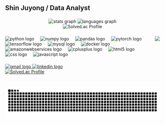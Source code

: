 <h2 align="left">Shin Juyong / Data Analyst</h2>

###

<div align="center">
  <img src="https://github-readme-stats.vercel.app/api?username=kimddong23&hide_title=false&hide_rank=false&show_icons=true&include_all_commits=true&count_private=true&disable_animations=false&theme=dracula&locale=en&hide_border=false" height="195" alt="stats graph"  />
  <img src="https://github-readme-stats.vercel.app/api/top-langs?username=kimddong23&locale=en&hide_title=false&layout=compact&card_width=320&langs_count=5&theme=dracula&hide_border=false" height="195" alt="languages graph"  />
</div>

<div align="center">
  <img src="http://mazassumnida.wtf/api/v2/generate_badge?boj=robotshin" alt="Solved.ac Profile" />
</div>

###

<img align="right" height="150" src="https://media.giphy.com/media/4pMX5rJ4PYAEM/giphy.gif"  />

###

<div align="left">
  <img src="https://cdn.jsdelivr.net/gh/devicons/devicon/icons/python/python-original.svg" height="30" alt="python logo"  />
  <img width="12" />
  <img src="https://cdn.jsdelivr.net/gh/devicons/devicon/icons/numpy/numpy-original.svg" height="30" alt="numpy logo"  />
  <img width="12" />
  <img src="https://cdn.jsdelivr.net/gh/devicons/devicon/icons/pandas/pandas-original.svg" height="30" alt="pandas logo"  />
  <img width="12" />
  <img src="https://cdn.jsdelivr.net/gh/devicons/devicon/icons/pytorch/pytorch-original.svg" height="30" alt="pytorch logo"  />
  <img width="12" />
  <img src="https://cdn.jsdelivr.net/gh/devicons/devicon/icons/tensorflow/tensorflow-original.svg" height="30" alt="tensorflow logo"  />
  <img width="12" />
  <img src="https://cdn.jsdelivr.net/gh/devicons/devicon/icons/mysql/mysql-original.svg" height="30" alt="mysql logo"  />
  <img width="12" />
  <img src="https://cdn.jsdelivr.net/gh/devicons/devicon/icons/docker/docker-original.svg" height="30" alt="docker logo"  />
  <img width="12" />
  <img src="https://cdn.jsdelivr.net/gh/devicons/devicon/icons/amazonwebservices/amazonwebservices-line-wordmark.svg" height="30" alt="amazonwebservices logo"  />
  <img width="12" />
  <img src="https://cdn.jsdelivr.net/gh/devicons/devicon/icons/cplusplus/cplusplus-original.svg" height="30" alt="cplusplus logo"  />
  <img width="12" />
  <img src="https://cdn.jsdelivr.net/gh/devicons/devicon/icons/html5/html5-original.svg" height="30" alt="html5 logo"  />
  <img width="12" />
  <img src="https://cdn.jsdelivr.net/gh/devicons/devicon/icons/css3/css3-original.svg" height="30" alt="css logo"  />
  <img width="12" />
  <img src="https://cdn.jsdelivr.net/gh/devicons/devicon/icons/javascript/javascript-original.svg" height="30" alt="javascript logo"  />
</div>

###

<div align="left">
  <a href="mailto:robotshin96@gmail.com">
    <img src="https://img.shields.io/static/v1?message=Gmail&logo=gmail&label=&color=D14836&logoColor=white&labelColor=&style=for-the-badge" height="35" alt="gmail logo"  />
  </a>
  <a href="https://www.linkedin.com/in/%EC%A3%BC%EC%9A%A9-%EC%8B%A0-071115333/" target="_blank">
    <img src="https://img.shields.io/static/v1?message=LinkedIn&logo=linkedin&label=&color=0077B5&logoColor=white&labelColor=&style=for-the-badge" height="35" alt="linkedin logo"  />
  </a>
</div>

<div align="left">
  <a href="https://solved.ac/profile/robotshin" target="_blank">
    <img src="http://mazassumnida.wtf/api/mini/generate_badge?boj=robotshin" alt="Solved.ac Profile" />
  </a>
</div>

###

<br clear="both">

<picture>
  <source media="(prefers-color-scheme: dark)" srcset="https://raw.githubusercontent.com/kimddong23/kimddong23/output/github-contribution-grid-snake-dark.svg">
  <source media="(prefers-color-scheme: light)" srcset="https://raw.githubusercontent.com/kimddong23/kimddong23/output/github-contribution-grid-snake.svg">
  <img alt="github contribution grid snake animation" src="https://raw.githubusercontent.com/kimddong23/kimddong23/output/github-contribution-grid-snake.svg">
</picture>

###
